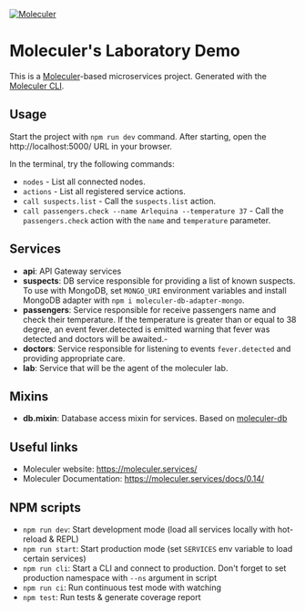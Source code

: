 [![Moleculer](https://badgen.net/badge/Powered%20by/Moleculer/0e83cd)](https://moleculer.services)

# Moleculer's Laboratory Demo
This is a [Moleculer](https://moleculer.services/)-based microservices project. Generated with the [Moleculer CLI](https://moleculer.services/docs/0.14/moleculer-cli.html).

## Usage
Start the project with `npm run dev` command. 
After starting, open the http://localhost:5000/ URL in your browser.

In the terminal, try the following commands:
- `nodes` - List all connected nodes.
- `actions` - List all registered service actions.
- `call suspects.list` - Call the `suspects.list` action.
- `call passengers.check --name Arlequina --temperature 37` - Call the `passengers.check` action with the `name` and `temperature` parameter.


## Services
- **api**: API Gateway services
- **suspects**: DB service responsible for providing a list of known suspects. To use with MongoDB, set `MONGO_URI` environment variables and install MongoDB adapter with `npm i moleculer-db-adapter-mongo`.
- **passengers**: Service responsible for receive passengers name and check their temperature. If the temperature is greater than or equal to 38 degree, an event fever.detected is emitted warning that fever was detected and doctors will be awaited.- 
- **doctors**: Service responsible for listening to events `fever.detected` and providing appropriate care.
- **lab**: Service that will be the agent of the moleculer lab.

## Mixins
- **db.mixin**: Database access mixin for services. Based on [moleculer-db](https://github.com/moleculerjs/moleculer-db#readme)


## Useful links

* Moleculer website: https://moleculer.services/
* Moleculer Documentation: https://moleculer.services/docs/0.14/

## NPM scripts

- `npm run dev`: Start development mode (load all services locally with hot-reload & REPL)
- `npm run start`: Start production mode (set `SERVICES` env variable to load certain services)
- `npm run cli`: Start a CLI and connect to production. Don't forget to set production namespace with `--ns` argument in script
- `npm run ci`: Run continuous test mode with watching
- `npm test`: Run tests & generate coverage report
